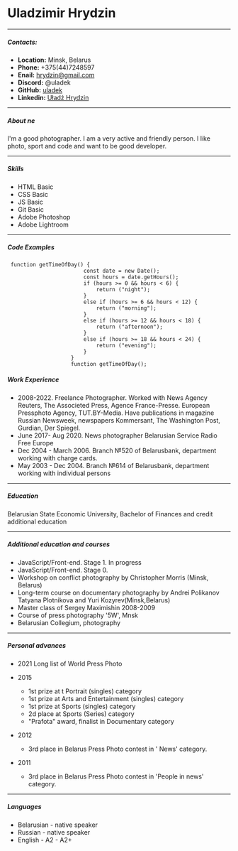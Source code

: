 # Uladzimir Hrydzin
******************

##### _Contacts_:

* **Location:**  Minsk, Belarus
* **Phone:** +375(44)7248597
* **Enail:** <hrydzin@gmail.com>
* **Discord:** @uladek 
* **GitHub:** [uladek](https://github.com/uladek)
* **Linkedin:** [Uładź Hrydzin](https://www.linkedin.com/in/uładź-hrydzin-49901890/)

---
##### _About ne_

I'm a good photographer. I am a very active and friendly person. I like  photo, sport and code and want to be good developer.

---
##### Skills
* HTML Basic
* CSS Basic
* JS Basic
* Git Basic
* Adobe Photoshop
* Adobe Lightroom

___
##### _Code Examples_

```
 function getTimeOfDay() {
                        const date = new Date();
                        const hours = date.getHours();
                        if (hours >= 0 && hours < 6) {
                            return ("night");
                        }
                        else if (hours >= 6 && hours < 12) {
                            return ("morning");
                        }
                        else if (hours >= 12 && hours < 18) {
                            return ("afternoon");
                        }
                        else if (hours >= 18 && hours < 24) {
                            return ("evening");
                        }
                    }
                    function getTimeOfDay();
```

##### _Work Experience_

* 2008-2022. Freelance Photographer. Worked with News Agency Reuters, The Associeted Press,  Agence France-Presse. European Pressphoto Agency, TUT.BY-Media. Have publications in  magazine Russian Newsweek, newspapers Kommersant,  The Washington Post, Gurdian, Der Spiegel.
* June 2017- Aug 2020. News photographer Belarusian Service Radio Free Europe
* Dec 2004 - March 2006. Branch №520 of Belarusbank, department working with charge cards.
* May 2003 - Dec 2004. Branch №614 of Belarusbank, department working with individual  persons

---
##### _Education_
Belarusian State Economic University,  Bachelor of Finances and credit
additional education

---
##### _Additional education and courses_

* JavaScript/Front-end. Stage 1. In progress
* JavaScript/Front-end. Stage 0. 
* Workshop on conflict photography by Christopher Morris (Minsk, Belarus)
* Long-term course on documentary photography by Andrei Polikanov Tatyana Plotnikova and Yuri Kozyrev(Minsk,Belarus)
* Master class of Sergey Maximishin
2008-2009
* Course of press photography '5W', Mnsk
* Belarusian Collegium, photography

---
##### _Personal advances_

* 2021
Long list of World Press Photo

* 2015
  + 1st prize at t Portrait (singles) category
  + 1st prize at Arts and Entertainment (singles) category
  + 1st prize at Sports (singles) category
  + 2d place at Sports (Series) category
  + "Prafota" award, finalist in Documentary category 

* 2012
  + 3rd place in Belarus Press Photo contest in ' News' category.
  
* 2011 
  + 3rd place in Belarus Press Photo contest in 'People in news' category. 

---
##### _Languages_

* Belarusian - native speaker
* Russian - native speaker
* English - A2 - A2+
